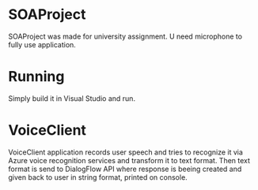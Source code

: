 # SOAProject 
SOAProject was made for university assignment. U need microphone to fully use application.

# Running 
Simply build it in Visual Studio and run.

# VoiceClient
VoiceClient application records user speech and tries to recognize it via Azure voice recognition services and transform it to text format. Then text format is send to DialogFlow API where response is beeing created and given back to user in string format, printed on console.
